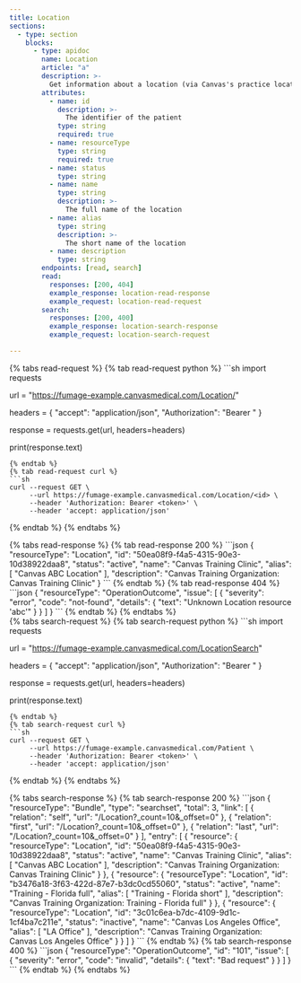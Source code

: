 ```yaml
---
title: Location
sections:
  - type: section
    blocks:
      - type: apidoc
        name: Location
        article: "a"
        description: >-
          Get information about a location (via Canvas's practice location)
        attributes:
          - name: id
            description: >-
              The identifier of the patient
            type: string
            required: true
          - name: resourceType
            type: string
            required: true
          - name: status
            type: string
          - name: name
            type: string
            description: >-
              The full name of the location
          - name: alias
            type: string
            description: >-
              The short name of the location
          - name: description
            type: string
        endpoints: [read, search]
        read:
          responses: [200, 404]
          example_response: location-read-response
          example_request: location-read-request
        search:
          responses: [200, 400]
          example_response: location-search-response
          example_request: location-search-request

---
```

<div id="location-read-request">
{% tabs read-request %}
{% tab read-request python %}
```sh
import requests

url = "https://fumage-example.canvasmedical.com/Location/<id>"

headers = {
    "accept": "application/json",
    "Authorization": "Bearer <token>"
}

response = requests.get(url, headers=headers)

print(response.text)
```
{% endtab %}
{% tab read-request curl %}
```sh
curl --request GET \
     --url https://fumage-example.canvasmedical.com/Location/<id> \
     --header 'Authorization: Bearer <token>' \
     --header 'accept: application/json'
```
{% endtab %}
{% endtabs %}
</div>

<div id="location-read-response">
{% tabs read-response %}
{% tab read-response 200 %}
```json
{
    "resourceType": "Location",
    "id": "50ea08f9-f4a5-4315-90e3-10d38922daa8",
    "status": "active",
    "name": "Canvas Training Clinic",
    "alias": [
        "Canvas ABC Location"
    ],
    "description": "Canvas Training Organization: Canvas Training Clinic"
}
```
{% endtab %}
{% tab read-response 404 %}
```json
{
    "resourceType": "OperationOutcome",
    "issue": [
        {
            "severity": "error",
            "code": "not-found",
            "details": {
                "text": "Unknown Location resource 'abc'"
            }
        }
    ]
}
```
{% endtab %}
{% endtabs %}
</div>

<div id="location-search-request">
{% tabs search-request %}
{% tab search-request python %}
```sh
import requests

url = "https://fumage-example.canvasmedical.com/LocationSearch"

headers = {
    "accept": "application/json",
    "Authorization": "Bearer <token>"
}

response = requests.get(url, headers=headers)

print(response.text)
```
{% endtab %}
{% tab search-request curl %}
```sh
curl --request GET \
     --url https://fumage-example.canvasmedical.com/Patient \
     --header 'Authorization: Bearer <token>' \
     --header 'accept: application/json'
```
{% endtab %}
{% endtabs %}
</div>

<div id="location-search-response">
{% tabs search-response %}
{% tab search-response 200 %}
```json
{
    "resourceType": "Bundle",
    "type": "searchset",
    "total": 3,
    "link": [
        {
            "relation": "self",
            "url": "/Location?_count=10&_offset=0"
        },
        {
            "relation": "first",
            "url": "/Location?_count=10&_offset=0"
        },
        {
            "relation": "last",
            "url": "/Location?_count=10&_offset=0"
        }
    ],
    "entry": [
        {
            "resource": {
                "resourceType": "Location",
                "id": "50ea08f9-f4a5-4315-90e3-10d38922daa8",
                "status": "active",
                "name": "Canvas Training Clinic",
                "alias": [
                    "Canvas ABC Location"
                ],
                "description": "Canvas Training Organization: Canvas Training Clinic"
            }
        },
        {
            "resource": {
                "resourceType": "Location",
                "id": "b3476a18-3f63-422d-87e7-b3dc0cd55060",
                "status": "active",
                "name": "Training - Florida full",
                "alias": [
                    "Training - Florida short"
                ],
                "description": "Canvas Training Organization: Training - Florida full"
            }
        },
        {
            "resource": {
                "resourceType": "Location",
                "id": "3c01c6ea-b7dc-4109-9d1c-1cf4ba7c211e",
                "status": "inactive",
                "name": "Canvas Los Angeles Office",
                "alias": [
                    "LA Office"
                ],
                "description": "Canvas Training Organization: Canvas Los Angeles Office"
            }
        }
    ]
}
```
{% endtab %}
{% tab search-response 400 %}
```json
{
  "resourceType": "OperationOutcome",
  "id": "101",
  "issue": [
    {
      "severity": "error",
      "code": "invalid",
      "details": {
        "text": "Bad request"
      }
    }
  ]
}
```
{% endtab %}
{% endtabs %}
</div>


